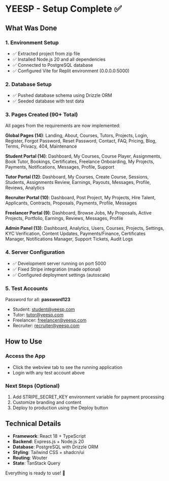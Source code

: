 # YEESP - Setup Complete ✅

## What Was Done

### 1. Environment Setup
- ✅ Extracted project from zip file
- ✅ Installed Node.js 20 and all dependencies
- ✅ Connected to PostgreSQL database
- ✅ Configured Vite for Replit environment (0.0.0.0:5000)

### 2. Database Setup
- ✅ Pushed database schema using Drizzle ORM
- ✅ Seeded database with test data

### 3. Pages Created (90+ Total)
All pages from the requirements are now implemented:

**Global Pages (14)**: Landing, About, Courses, Tutors, Projects, Login, Register, Forgot Password, Reset Password, Contact, FAQ, Pricing, Blog, Terms, Privacy, 404, Maintenance

**Student Portal (14)**: Dashboard, My Courses, Course Player, Assignments, Book Tutor, Bookings, Certificates, Freelance Onboarding, My Projects, Payments, Notifications, Messages, Profile, Support

**Tutor Portal (12)**: Dashboard, My Courses, Create Course, Sessions, Students, Assignments Review, Earnings, Payouts, Messages, Profile, Reviews, Analytics  

**Recruiter Portal (10)**: Dashboard, Post Project, My Projects, Hire Talent, Applicants, Contracts, Proposals, Payments, Profile, Messages

**Freelancer Portal (9)**: Dashboard, Browse Jobs, My Proposals, Active Projects, Portfolio, Earnings, Reviews, Messages, Profile

**Admin Panel (13)**: Dashboard, Analytics, Users, Courses, Projects, Settings, KYC Verification, Content Updates, Payments/Finance, Certificates Manager, Notifications Manager, Support Tickets, Audit Logs

### 4. Server Configuration
- ✅ Development server running on port 5000
- ✅ Fixed Stripe integration (made optional)
- ✅ Configured deployment settings (autoscale)

### 5. Test Accounts
Password for all: **password123**
- Student: student@yeesp.com
- Tutor: tutor@yeesp.com  
- Freelancer: freelancer@yeesp.com
- Recruiter: recruiter@yeesp.com

## How to Use

### Access the App
- Click the webview tab to see the running application
- Login with any test account above

### Next Steps (Optional)
1. Add STRIPE_SECRET_KEY environment variable for payment processing
2. Customize branding and content
3. Deploy to production using the Deploy button

## Technical Details
- **Framework**: React 18 + TypeScript
- **Backend**: Express.js + Node.js 20
- **Database**: PostgreSQL with Drizzle ORM
- **Styling**: Tailwind CSS + shadcn/ui
- **Routing**: Wouter
- **State**: TanStack Query

Everything is ready to use! 🚀
